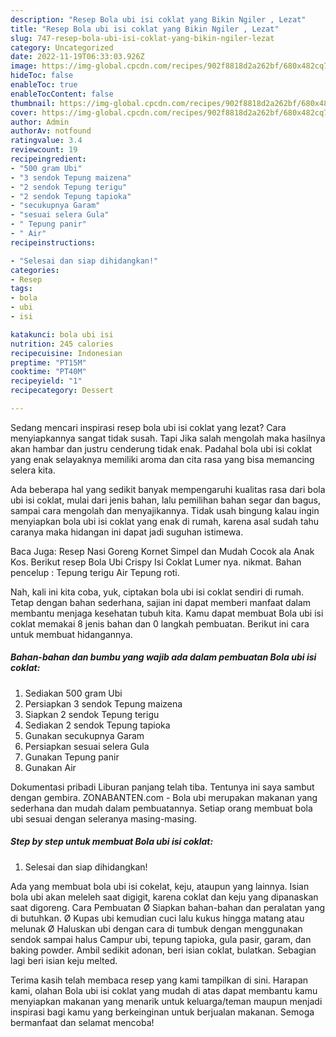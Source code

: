 ```yaml
---
description: "Resep Bola ubi isi coklat yang Bikin Ngiler , Lezat"
title: "Resep Bola ubi isi coklat yang Bikin Ngiler , Lezat"
slug: 747-resep-bola-ubi-isi-coklat-yang-bikin-ngiler-lezat
category: Uncategorized
date: 2022-11-19T06:33:03.926Z
image: https://img-global.cpcdn.com/recipes/902f8818d2a262bf/680x482cq70/bola-ubi-isi-coklat-foto-resep-utama.jpg
hideToc: false
enableToc: true
enableTocContent: false
thumbnail: https://img-global.cpcdn.com/recipes/902f8818d2a262bf/680x482cq70/bola-ubi-isi-coklat-foto-resep-utama.jpg
cover: https://img-global.cpcdn.com/recipes/902f8818d2a262bf/680x482cq70/bola-ubi-isi-coklat-foto-resep-utama.jpg
author: Admin
authorAv: notfound
ratingvalue: 3.4
reviewcount: 19
recipeingredient:
- "500 gram Ubi"
- "3 sendok Tepung maizena"
- "2 sendok Tepung terigu"
- "2 sendok Tepung tapioka"
- "secukupnya Garam"
- "sesuai selera Gula"
- " Tepung panir"
- " Air"
recipeinstructions:

- "Selesai dan siap dihidangkan!"
categories:
- Resep
tags:
- bola
- ubi
- isi

katakunci: bola ubi isi 
nutrition: 245 calories
recipecuisine: Indonesian
preptime: "PT15M"
cooktime: "PT40M"
recipeyield: "1"
recipecategory: Dessert

---
```



Sedang mencari inspirasi resep bola ubi isi coklat yang lezat? Cara menyiapkannya sangat tidak susah. Tapi Jika salah mengolah maka hasilnya akan hambar dan justru cenderung tidak enak. Padahal bola ubi isi coklat yang enak selayaknya memiliki aroma dan cita rasa yang bisa memancing selera kita.


Ada beberapa hal yang sedikit banyak mempengaruhi kualitas rasa dari bola ubi isi coklat, mulai dari jenis bahan, lalu pemilihan bahan segar dan bagus, sampai cara mengolah dan menyajikannya. Tidak usah bingung kalau ingin menyiapkan bola ubi isi coklat yang enak di rumah, karena asal sudah tahu caranya maka hidangan ini dapat jadi suguhan istimewa.

Baca Juga: Resep Nasi Goreng Kornet Simpel dan Mudah Cocok ala Anak Kos. Berikut resep Bola Ubi Crispy Isi Coklat Lumer nya. nikmat. Bahan pencelup : Tepung terigu Air Tepung roti.


Nah, kali ini kita coba, yuk, ciptakan bola ubi isi coklat sendiri di rumah. Tetap dengan bahan sederhana, sajian ini dapat memberi manfaat dalam membantu menjaga kesehatan tubuh kita. Kamu dapat membuat Bola ubi isi coklat memakai 8 jenis bahan dan 0 langkah pembuatan. Berikut ini cara untuk membuat hidangannya.

<!--inarticleads1-->

##### Bahan-bahan dan bumbu yang wajib ada dalam pembuatan Bola ubi isi coklat:

1. Sediakan 500 gram Ubi
1. Persiapkan 3 sendok Tepung maizena
1. Siapkan 2 sendok Tepung terigu
1. Sediakan 2 sendok Tepung tapioka
1. Gunakan secukupnya Garam
1. Persiapkan sesuai selera Gula
1. Gunakan  Tepung panir
1. Gunakan  Air


Dokumentasi pribadi Liburan panjang telah tiba. Tentunya ini saya sambut dengan gembira. ZONABANTEN.com - Bola ubi merupakan makanan yang sederhana dan mudah dalam pembuatannya. Setiap orang membuat bola ubi sesuai dengan seleranya masing-masing. 

<!--inarticleads2-->

##### Step by step untuk membuat Bola ubi isi coklat:


1. Selesai dan siap dihidangkan!

Ada yang membuat bola ubi isi cokelat, keju, ataupun yang lainnya. Isian bola ubi akan meleleh saat digigit, karena coklat dan keju yang dipanaskan saat digoreng. Cara Pembuatan Ø Siapkan bahan-bahan dan peralatan yang di butuhkan. Ø Kupas ubi kemudian cuci lalu kukus hingga matang atau melunak Ø Haluskan ubi dengan cara di tumbuk dengan menggunakan sendok sampai halus Campur ubi, tepung tapioka, gula pasir, garam, dan baking powder. Ambil sedikit adonan, beri isian coklat, bulatkan. Sebagian lagi beri isian keju melted. 

Terima kasih telah membaca resep yang kami tampilkan di sini. Harapan kami, olahan Bola ubi isi coklat yang mudah di atas dapat membantu kamu menyiapkan makanan yang menarik untuk keluarga/teman maupun menjadi inspirasi bagi kamu yang berkeinginan untuk berjualan makanan. Semoga bermanfaat dan selamat mencoba!
